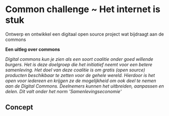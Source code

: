 # Common challenge ~ Het internet is stuk
Ontwerp en ontwikkel een digitaal open source project wat bijdraagt aan de commons

**Een uitleg over commons**

*Digital commons kun je zien als een soort coalitie onder goed willende burgers. Het is
deze doelgroep die het initiatief neemt voor een betere samenleving. Het doel van
deze coalitie is om gratis (open source) producten beschikbaar te zetten voor de
gehele wereld. Hierdoor is het open voor iedereen en krijgen ze de mogelijkheid om
ook deel te nemen aan de Digital Commons. Deelnemers kunnen het uitbreiden,
aanpassen en delen. Dit valt onder het norm 'Samenlevingseconomie'*


## Concept

